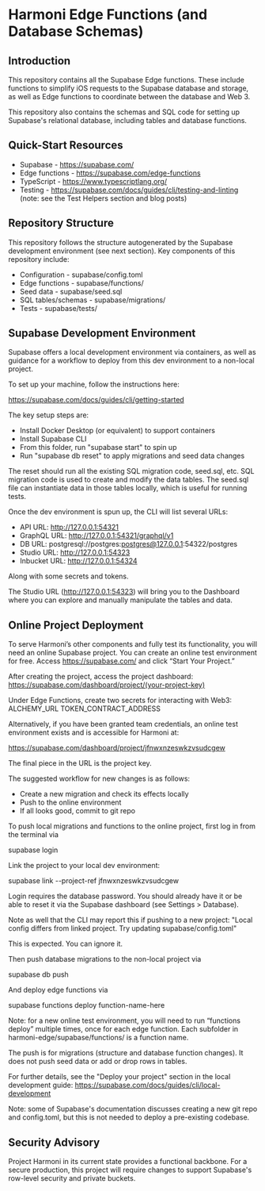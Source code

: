 # Harmoni Edge Functions (and Database Schemas)

## Introduction
This repository contains all the Supabase Edge functions. 
These include functions to simplify iOS requests to the 
Supabase database and storage, as well as Edge functions to 
coordinate between the database and Web 3.

This repository also contains the schemas and SQL code for 
setting up Supabase's relational database, including tables
and database functions.

## Quick-Start Resources

- Supabase - https://supabase.com/
- Edge functions - https://supabase.com/edge-functions
- TypeScript - https://www.typescriptlang.org/
- Testing - https://supabase.com/docs/guides/cli/testing-and-linting
    (note: see the Test Helpers section and blog posts)

## Repository Structure

This repository follows the structure autogenerated
by the Supabase development environment (see next section).
Key components of this repository include:

- Configuration - supabase/config.toml
- Edge functions - supabase/functions/
- Seed data - supabase/seed.sql
- SQL tables/schemas - supabase/migrations/
- Tests - supabase/tests/


## Supabase Development Environment

Supabase offers a local development environment via containers,
as well as guidance for a workflow to deploy from this dev
environment to a non-local project.

To set up your machine, follow the instructions here:

https://supabase.com/docs/guides/cli/getting-started

The key setup steps are:
- Install Docker Desktop (or equivalent) to support containers
- Install Supabase CLI
- From this folder, run "supabase start" to spin up
- Run "supabase db reset" to apply migrations and seed data changes

The reset should run all the existing SQL migration code, seed.sql, etc.
SQL migration code is used to create and modify the data tables.
The seed.sql file can instantiate data in those tables locally,
which is useful for running tests.

Once the dev environment is spun up, the CLI will list several URLs:

- API URL: http://127.0.0.1:54321
- GraphQL URL: http://127.0.0.1:54321/graphql/v1
- DB URL: postgresql://postgres:postgres@127.0.0.1:54322/postgres
- Studio URL: http://127.0.0.1:54323
- Inbucket URL: http://127.0.0.1:54324

Along with some secrets and tokens.

The Studio URL (http://127.0.0.1:54323) will bring you to the Dashboard
where you can explore and manually manipulate the tables and data.

## Online Project Deployment
To serve Harmoni’s other components and fully test its functionality, 
you will need an online Supabase project.
You can create an online test environment for free.
Access https://supabase.com/ and click “Start Your Project.”

After creating the project, access the project dashboard:
https://supabase.com/dashboard/project/(your-project-key)

Under Edge Functions, create two secrets for interacting with Web3:
ALCHEMY_URL
TOKEN_CONTRACT_ADDRESS

Alternatively, if you have been granted team credentials,
an online test environment exists and is accessible for Harmoni at:

https://supabase.com/dashboard/project/jfnwxnzeswkzvsudcgew

The final piece in the URL is the project key.

The suggested workflow for new changes is as follows:
- Create a new migration and check its effects locally
- Push to the online environment
- If all looks good, commit to git repo

To push local migrations and functions to the online project,
first log in from the terminal via

supabase login

Link the project to your local dev environment:

supabase link --project-ref jfnwxnzeswkzvsudcgew

Login requires the database password. You should already
have it or be able to reset it via the Supabase dashboard
(see Settings > Database).

Note as well that the CLI may report this if pushing to a new project:
"Local config differs from linked project. Try updating supabase/config.toml"

This is expected. You can ignore it.

Then push database migrations to the non-local project via

supabase db push

And deploy edge functions via

supabase functions deploy function-name-here

Note: for a new online test environment, you will need to run 
“functions deploy” multiple times, once for each edge function. 
Each subfolder in harmoni-edge/supabase/functions/ is a function name.

The push is for migrations (structure and database function changes).
It does not push seed data or add or drop rows in tables.

For further details, see the "Deploy your project" section 
in the local development guide:
https://supabase.com/docs/guides/cli/local-development

Note: some of Supabase's documentation discusses creating a new git repo 
and config.toml, but this is not needed to deploy a pre-existing codebase.

## Security Advisory
Project Harmoni in its current state provides a functional backbone.
For a secure production, this project will require changes to support
Supabase's row-level security and private buckets.

